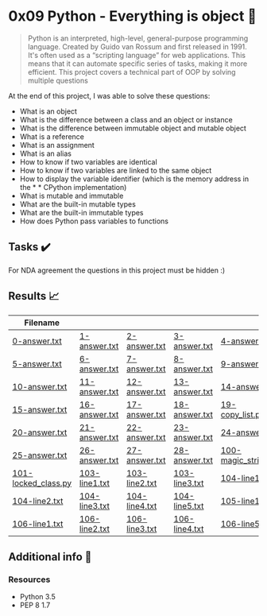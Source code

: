 # 0x09  Python - Everything is object :snake:

> Python is an interpreted, high-level, general-purpose programming language. Created by Guido van Rossum and first released in 1991. It's often used as a “scripting language” for web applications. This means that it can automate specific series of tasks, making it more efficient. This project covers a technical part of OOP by solving multiple questions

At the end of this project, I was able to solve these questions:
  
* What is an object
* What is the difference between a class and an object or instance
* What is the difference between immutable object and mutable object
* What is a reference
* What is an assignment
* What is an alias
* How to know if two variables are identical
* How to know if two variables are linked to the same object
* How to display the variable identifier (which is the memory address in the * * CPython implementation)
* What is mutable and immutable
* What are the built-in mutable types
* What are the built-in immutable types
* How does Python pass variables to functions

## Tasks :heavy_check_mark:

For NDA agreement the questions in this project must be hidden :)

## Results :chart_with_upwards_trend:

| Filename |||||
| ------ |----------|------|---|---|
| [0-answer.txt](https://github.com/edward0rtiz/holbertonschool-higher_level_programming/blob/master/0x09-python-everything_is_object/0-answer.txt)|[1-answer.txt](https://github.com/edward0rtiz/holbertonschool-higher_level_programming/blob/master/0x09-python-everything_is_object/1-answer.txt)|[2-answer.txt](https://github.com/edward0rtiz/holbertonschool-higher_level_programming/blob/master/0x09-python-everything_is_object/2-answer.txt)|[3-answer.txt](https://github.com/edward0rtiz/holbertonschool-higher_level_programming/blob/master/0x09-python-everything_is_object/3-answer.txt)|[4-answer.txt](https://github.com/edward0rtiz/holbertonschool-higher_level_programming/blob/master/0x09-python-everything_is_object/4-answer.txt)|
| [5-answer.txt](https://github.com/edward0rtiz/holbertonschool-higher_level_programming/blob/master/0x09-python-everything_is_object/5-answer.txt)|[6-answer.txt](https://github.com/edward0rtiz/holbertonschool-higher_level_programming/blob/master/0x09-python-everything_is_object/6-answer.txt)|[7-answer.txt](https://github.com/edward0rtiz/holbertonschool-higher_level_programming/blob/master/0x09-python-everything_is_object/7-answer.txt)|[8-answer.txt](https://github.com/edward0rtiz/holbertonschool-higher_level_programming/blob/master/0x09-python-everything_is_object/8-answer.txt)|[9-answer.txt](https://github.com/edward0rtiz/holbertonschool-higher_level_programming/blob/master/0x09-python-everything_is_object/9-answer.txt)|
| [10-answer.txt](https://github.com/edward0rtiz/holbertonschool-higher_level_programming/blob/master/0x09-python-everything_is_object/10-answer.txt)|[11-answer.txt](https://github.com/edward0rtiz/holbertonschool-higher_level_programming/blob/master/0x09-python-everything_is_object/11-answer.txt)|[12-answer.txt](https://github.com/edward0rtiz/holbertonschool-higher_level_programming/blob/master/0x09-python-everything_is_object/12-answer.txt)|[13-answer.txt](https://github.com/edward0rtiz/holbertonschool-higher_level_programming/blob/master/0x09-python-everything_is_object/13-answer.txt)|[14-answer.txt](https://github.com/edward0rtiz/holbertonschool-higher_level_programming/blob/master/0x09-python-everything_is_object/14-answer.txt)|
| [15-answer.txt](https://github.com/edward0rtiz/holbertonschool-higher_level_programming/blob/master/0x09-python-everything_is_object/15-answer.txt)|[16-answer.txt](https://github.com/edward0rtiz/holbertonschool-higher_level_programming/blob/master/0x09-python-everything_is_object/16-answer.txt)|[17-answer.txt](https://github.com/edward0rtiz/holbertonschool-higher_level_programming/blob/master/0x09-python-everything_is_object/17-answer.txt)|[18-answer.txt](https://github.com/edward0rtiz/holbertonschool-higher_level_programming/blob/master/0x09-python-everything_is_object/18-answer.txt)|[19-copy_list.py](https://github.com/edward0rtiz/holbertonschool-higher_level_programming/blob/master/0x09-python-everything_is_object/19-copy_list.py)|
| [20-answer.txt](https://github.com/edward0rtiz/holbertonschool-higher_level_programming/blob/master/0x09-python-everything_is_object/20-answer.txt)|[21-answer.txt](https://github.com/edward0rtiz/holbertonschool-higher_level_programming/blob/master/0x09-python-everything_is_object/21-answer.txt)|[22-answer.txt](https://github.com/edward0rtiz/holbertonschool-higher_level_programming/blob/master/0x09-python-everything_is_object/22-answer.txt)|[23-answer.txt](https://github.com/edward0rtiz/holbertonschool-higher_level_programming/blob/master/0x09-python-everything_is_object/23-answer.txt)|[24-answer.txt](https://github.com/edward0rtiz/holbertonschool-higher_level_programming/blob/master/0x09-python-everything_is_object/24-answer.txt)|
| [25-answer.txt](https://github.com/edward0rtiz/holbertonschool-higher_level_programming/blob/master/0x09-python-everything_is_object/25-answer.txt)|[26-answer.txt](https://github.com/edward0rtiz/holbertonschool-higher_level_programming/blob/master/0x09-python-everything_is_object/26-answer.txt)|[27-answer.txt](https://github.com/edward0rtiz/holbertonschool-higher_level_programming/blob/master/0x09-python-everything_is_object/27-answer.txt)|[28-answer.txt](https://github.com/edward0rtiz/holbertonschool-higher_level_programming/blob/master/0x09-python-everything_is_object/28-answer.txt)|[100-magic_string.py](https://github.com/edward0rtiz/holbertonschool-higher_level_programming/blob/master/0x09-python-everything_is_object/100-magic_string.py)|
| [101-locked_class.py](https://github.com/edward0rtiz/holbertonschool-higher_level_programming/blob/master/0x09-python-everything_is_object/101-locked_class.py)|[103-line1.txt](https://github.com/edward0rtiz/holbertonschool-higher_level_programming/blob/master/0x09-python-everything_is_object/103-line1.txt)|[103-line2.txt](https://github.com/edward0rtiz/holbertonschool-higher_level_programming/blob/master/0x09-python-everything_is_object/103-line2.txt)|[103-line3.txt](https://github.com/edward0rtiz/holbertonschool-higher_level_programming/blob/master/0x09-python-everything_is_object/103-line3.txt)|[104-line1.txt](https://github.com/edward0rtiz/holbertonschool-higher_level_programming/blob/master/0x09-python-everything_is_object/104-line1.txt)|
|[104-line2.txt](https://github.com/edward0rtiz/holbertonschool-higher_level_programming/blob/master/0x09-python-everything_is_object/104-line2.txt)|[104-line3.txt](https://github.com/edward0rtiz/holbertonschool-higher_level_programming/blob/master/0x09-python-everything_is_object/104-line3.txt)|[104-line4.txt](https://github.com/edward0rtiz/holbertonschool-higher_level_programming/blob/master/0x09-python-everything_is_object/104-line4.txt)|[104-line5.txt](https://github.com/edward0rtiz/holbertonschool-higher_level_programming/blob/master/0x09-python-everything_is_object/104-line5.txt)|[105-line1.txt](https://github.com/edward0rtiz/holbertonschool-higher_level_programming/blob/master/0x09-python-everything_is_object/105-line1.txt)|
|[106-line1.txt](https://github.com/edward0rtiz/holbertonschool-higher_level_programming/blob/master/0x09-python-everything_is_object/106-line1.txt)|[106-line2.txt](https://github.com/edward0rtiz/holbertonschool-higher_level_programming/blob/master/0x09-python-everything_is_object/106-line2.txt)|[106-line3.txt](https://github.com/edward0rtiz/holbertonschool-higher_level_programming/blob/master/0x09-python-everything_is_object/106-line3.txt)|[106-line4.txt](https://github.com/edward0rtiz/holbertonschool-higher_level_programming/blob/master/0x09-python-everything_is_object/106-line4.txt)|[106-line5.txt](https://github.com/edward0rtiz/holbertonschool-higher_level_programming/blob/master/0x09-python-everything_is_object/106-line5.txt)|

## Additional info :construction:
### Resources

- Python 3.5
- PEP 8 1.7

